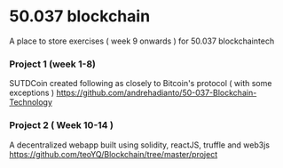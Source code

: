 # 50.037 blockchain 
A place to store exercises ( week 9 onwards ) for 50.037 blockchaintech

### Project 1 (week 1-8)
SUTDCoin created following as closely to Bitcoin's protocol ( with some exceptions )
https://github.com/andrehadianto/50-037-Blockchain-Technology

### Project 2 ( Week 10-14 )
A decentralized webapp built using solidity, reactJS, truffle and web3js
https://github.com/teoYQ/Blockchain/tree/master/project
